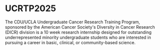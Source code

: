 # UCRTP2025
The CDU/UCLA Undergraduate Cancer Research Training Program, sponsored by the American Cancer Society's Diversity in Cancer Research (DICR) division is a 10 week research internship designed for outstanding underrepresented minority undergraduate students who are interested in pursuing a career in basic, clinical, or community-based science.
